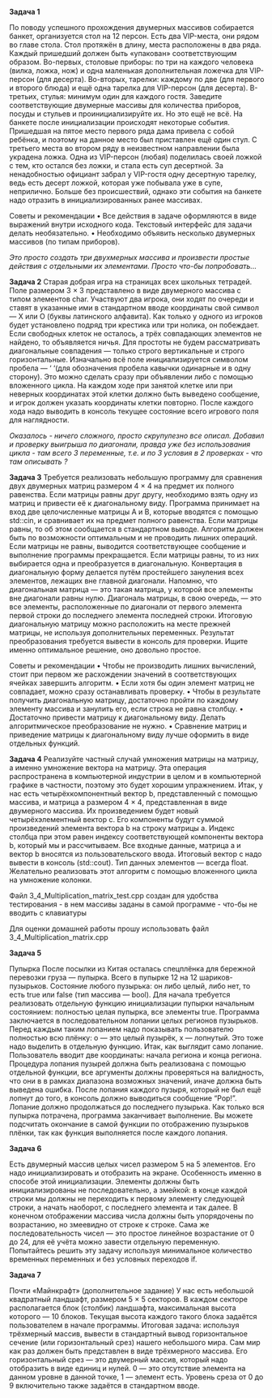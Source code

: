 **Задача 1**

По поводу успешного прохождения двумерных массивов собирается банкет, организуется стол на 12 персон. Есть два VIP-места, они рядом во главе стола. Стол протяжён в длину, места расположены в два ряда. Каждый пришедший должен быть «упакован» соответствующим образом. Во-первых, столовые приборы: по три на каждого человека (вилка, ложка, нож) и одна маленькая дополнительная ложечка для VIP-персон (для десерта). Во-вторых, тарелки: каждому по две (для первого и второго блюда) и ещё одна тарелка для VIP-персон (для десерта). В-третьих, стулья: минимум один для каждого гостя. Заведите соответствующие двумерные массивы для количества приборов, посуды и стульев и проинициализируйте их.
Но это ещё не всё. На банкете после инициализации происходят некоторые события. Пришедшая на пятое место первого ряда дама привела с собой ребёнка, и поэтому на данное место был приставлен ещё один стул. С третьего места во втором ряду в неизвестном направлении была украдена ложка. Одна из VIP-персон (любая) поделилась своей ложкой с тем, кто остался без ложки, и стала есть суп десертной. За ненадобностью официант забрал у VIP-гостя одну десертную тарелку, ведь есть десерт ложкой, которая уже побывала уже в супе, неприлично. Больше без происшествий, однако эти события на банкете надо отразить в инициализированных ранее массивах.

Советы и рекомендации
• Все действия в задаче оформляются в виде выражений внутри исходного кода. Текстовый интерфейс для задачи делать необязательно.
• Необходимо объявить несколько двумерных массивов (по типам приборов).

*Это просто создать три двухмерных массива и произвести простые действия с отдельными их элементами. Просто что-бы попробовать...*

**Задача 2**
Старая добрая игра на страницах всех школьных тетрадей. Поле размером 3 × 3 представлено в виде двумерного массива с типом элементов char. Участвуют два игрока, они ходят по очереди и ставят в указанные ими в стандартном вводе координаты свой символ — X или O (буквы латинского алфавита). Как только у одного из игроков будет установлено подряд три крестика или три нолика, он побеждает. Если свободных клеток не осталось, а трёх совпадающих элементов не найдено, то объявляется ничья. Для простоты не будем рассматривать диагональные совпадения — только строго вертикальные и строго горизонтальные.
Изначально всё поле инициализируется символом пробела — ‘ ‘(для обозначения пробела кавычки одинарные и в одну сторону). Это можно сделать сразу при объявлении либо с помощью вложенного цикла. На каждом ходе при занятой клетке или при неверных координатах этой клетки должно быть выведено сообщение, и игрок должен указать координаты клетки повторно. После каждого хода надо выводить в консоль текущее состояние всего игрового поля для наглядности.

*Оказалось - ничего сложного, просто скрупулезно все описал. Добавил и проверку выигрыша по диагонали, правда уже без использования цикла - там всего 3 переменные, т.е. и по 3 условия в 2 проверках - что там описывать ?*

**Задача 3**
Требуется реализовать небольшую программу для сравнения двух двумерных матриц размером 4 × 4 на предмет их полного равенства. Если матрицы равны друг другу, необходимо взять одну из матриц и привести её к диагональному виду. Программа принимает на вход две целочисленные матрицы A и B, которые вводятся с помощью std::cin, и сравнивает их на предмет полного равенства. Если матрицы равны, то об этом сообщается в стандартном выводе. Алгоритм должен быть по возможности оптимальным и не проводить лишних операций. Если матрицы не равны, выводится соответствующее сообщение и выполнение программы прекращается. Если матрицы равны, то из них выбирается одна и преобразуется в диагональную. Конвертация в диагональную форму делается путём простейшего зануления всех элементов, лежащих вне главной диагонали. Напомню, что диагональная матрица — это такая матрица, у которой все элементы вне диагонали равны нулю. Диагональ матрицы, в свою очередь, — это все элементы, расположенные по диагонали от первого элемента первой строки до последнего элемента последней строки. Итоговую диагональную матрицу можно расположить на месте прежней матрицы, не используя дополнительных переменных. Результат преобразования требуется вывести в консоль для проверки. Ищите именно оптимальное решение, оно довольно простое.

Советы и рекомендации
• Чтобы не производить лишних вычислений, стоит при первом же расхождении значений в соответствующих ячейках завершить алгоритм.
• Если хотя бы один элемент матриц не совпадает, можно сразу останавливать проверку.
• Чтобы в результате получить диагональную матрицу, достаточно пройти по каждому элементу массива и занулить его, если строка не равна столбцу.
• Достаточно привести матрицу к диагональному виду. Делать алгоритмическое преобразование не нужно.
• Сравнение матриц и приведение матрицы к диагональному виду лучше оформить в виде отдельных функций.

**Задача 4**
Реализуйте частный случай умножения матрицы на матрицу, а именно умножение вектора на матрицу. Эта операция распространена в компьютерной индустрии в целом и в компьютерной графике в частности, поэтому это будет хорошим упражнением.
Итак, у нас есть четырёхкомпонентный вектор b, представленный с помощью массива, и матрица a размером 4 × 4, представленная в виде двумерного массива. Их произведением будет новый четырёхэлементный вектор c. Его компоненты будут суммой произведений элемента вектора b на строку матрицы a. Индекс столбца при этом равен индексу соответствующей компоненты вектора b, который мы и рассчитываем.
Все входные данные, матрица a и вектор b вносятся из пользовательского ввода. Итоговый вектор c надо вывести в консоль (std::cout). Тип данных элементов — всегда float. Желательно реализовать этот алгоритм с помощью вложенного цикла на умножение колонки.

Файл 3_4_Multiplication_matrix_test.cpp создан для удобства тестирования - в нем массивы заданы в самой программе - что-бы не вводить с клавиатуры

Для оценки домашней работы прошу использовать файл 3_4_Multiplication_matrix.cpp

**Задача 5**

Пупырка
После посылки из Китая осталась спецплёнка для бережной перевозки груза — пупырка. Всего в пупырке 12 на 12 шариков-пузырьков. Состояние любого пузырька: он либо целый, либо нет, то есть true или false (тип массива — bool). Для начала требуется реализовать отдельную функцию инициализации пупырки начальным состоянием: полностью целая пупырка, все элементы true.
Программа заключается в последовательном лопании целых регионов пузырьков. Перед каждым таким лопанием надо показывать пользователю полностью всю плёнку: o — это целый пузырёк, x — лопнутый. Это тоже надо выделить в отдельную функцию. 
Итак, как выглядит само лопание. Пользователь вводит две координаты: начала региона и конца региона. Процедура лопания пузырей должна быть реализована с помощью отдельной функции, все аргументы должны проверяться на валидность, что они в в рамках диапазона возможных значений, иначе должна быть выведена ошибка. После лопания каждого пузыря, который не был ещё лопнут до того, в консоль должно выводиться сообщение “Pop!”.
Лопание должно продолжаться до последнего пузырька. Как только вся пупырка потрачена, программа заканчивает выполнение. Вы можете подсчитать окончание в самой функции по отображению пузырьков плёнки, так как функция выполняется после каждого лопания.

**Задача 6**

Есть двумерный массив целых чисел размером 5 на 5 элементов. Его надо инициализировать и отобразить на экране. Особенность именно в способе этой инициализации. Элементы должны быть инициализированы не последовательно, а змейкой: в конце каждой строки мы должны не переходить к первому элементу следующей строки, а начать наоборот, с последнего элемента и так далее. 
В конечном отображении массива числа должны быть упорядочены по возрастанию, но змеевидно от строке к строке. Сама же последовательность чисел — это простое линейное возрастание от 0 до 24, для её учёта можно завести отдельную переменную.
Попытайтесь решить эту задачу используя минимальное количество временных переменных и без условных переходов if. 

**Задача 7**

Почти «Майнкрафт» (дополнительное задание)
У нас есть небольшой квадратный ландшафт, размером 5 × 5 секторов. В каждом секторе располагается блок (столбик) ландшафта, максимальная высота которого — 10 блоков. Текущая высота каждого такого блока задаётся пользователем в начале программы. Итоговая задача: используя трёхмерный массив, вывести в стандартный вывод горизонтальное сечение (или горизонтальный срез) нашего небольшого мира. 
Сам мир как раз должен быть представлен в виде трёхмерного массива. Его горизонтальный срез — это двумерный массив, который надо отобразить в виде единиц и нулей. 0 — это отсутствие элемента на данном уровне в данной точке, 1 — элемент есть. Уровень среза от 0 до 9 включительно также задаётся в стандартном вводе.


